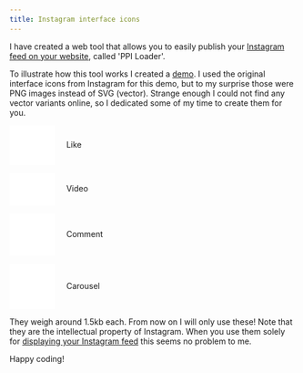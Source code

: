 ```yaml
---
title: Instagram interface icons
---
```


I have created a web tool that allows you to easily publish your [Instagram feed on your website](https://profilepageimages.usecue.com/), called 'PPI&nbsp;Loader'.

To illustrate how this tool works I created a [demo](https://codepen.io/joosts/pen/bGBByOo). I used the original interface icons from Instagram for this demo, but to my surprise those were PNG images instead of SVG (vector). Strange enough I could not find any vector variants online, so I dedicated some of my time to create them for you.

<img src="/img/heart.svg" alt="Instagram interface icon heart like" style="width: 5rem; vertical-align: middle; margin-right: 1rem;" /> Like

<img src="/img/video.svg" alt="Instagram interface icon video" style="width: 5rem; vertical-align: middle; margin-right: 1rem;" /> Video

<img src="/img/comment.svg" alt="Instagram interface icon comment" style="width: 5rem; vertical-align: middle; margin-right: 1rem;" /> Comment

<img src="/img/carousel.svg" alt="Instagram interface icon carousel album" style="width: 5rem; vertical-align: middle; margin-right: 1rem;" /> Carousel

They weigh around 1.5kb each. From now on I will only use these! Note that they are the intellectual property of Instagram. When you use them solely for [displaying your Instagram feed](https://profilepageimages.usecue.com/) this seems no problem to me.

Happy coding!